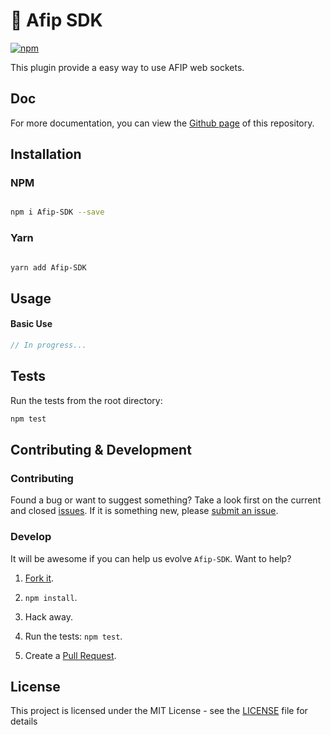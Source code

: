 # 🚀 Afip SDK

[![npm](https://img.shields.io/npm/v/Afip-SDK.svg?style=flat-square)](https://npmjs.org/package/Afip-SDK)

This plugin provide a easy way to use AFIP web sockets.

## Doc

For more documentation, you can view the [Github page](https://valiulab-core.github.io/Afip-SDK/) of this repository.

## Installation

### NPM

```sh

npm i Afip-SDK --save

```

### Yarn

```sh

yarn add Afip-SDK

```

## Usage

#### Basic Use

```ts
// In progress...
```

## Tests

Run the tests from the root directory:

```sh
npm test
```

## Contributing & Development

### Contributing

Found a bug or want to suggest something? Take a look first on the current and closed [issues](https://github.com/valiulab-core/Afip-SDK/issues). If it is something new, please [submit an issue](https://github.com/valiulab-core/Afip-SDK/issues/new).

### Develop

It will be awesome if you can help us evolve `Afip-SDK`. Want to help?

1. [Fork it](https://github.com/valiulab-core/Afip-SDK).

2. `npm install`.

3. Hack away.

4. Run the tests: `npm test`.

5. Create a [Pull Request](https://github.com/valiulab-core/Afip-SDK/compare).

## License

This project is licensed under the MIT License - see the [LICENSE](LICENSE) file for details
